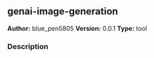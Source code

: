 ## genai-image-generation

**Author:** blue_pen5805
**Version:** 0.0.1
**Type:** tool

### Description



